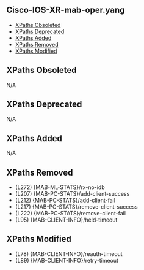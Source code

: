 ## Cisco-IOS-XR-mab-oper.yang

- [XPaths Obsoleted](#xpaths-obsoleted)
- [XPaths Deprecated](#xpaths-deprecated)
- [XPaths Added](#xpaths-added)
- [XPaths Removed](#xpaths-removed)
- [XPaths Modified](#xpaths-modified)

## XPaths Obsoleted

N/A

## XPaths Deprecated

N/A

## XPaths Added

N/A

## XPaths Removed

- (L272)	{MAB-ML-STATS}/rx-no-idb
- (L207)	{MAB-PC-STATS}/add-client-success
- (L212)	{MAB-PC-STATS}/add-client-fail
- (L217)	{MAB-PC-STATS}/remove-client-success
- (L222)	{MAB-PC-STATS}/remove-client-fail
- (L95)	{MAB-CLIENT-INFO}/held-timeout

## XPaths Modified

- (L78)	{MAB-CLIENT-INFO}/reauth-timeout
- (L89)	{MAB-CLIENT-INFO}/retry-timeout

